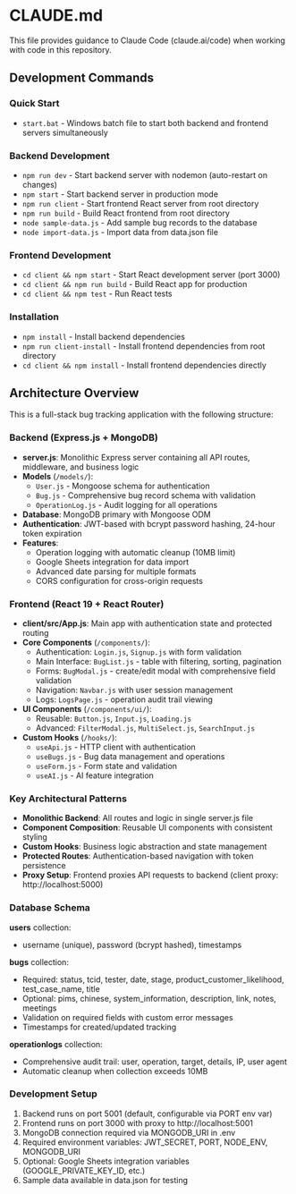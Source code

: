 # CLAUDE.md

This file provides guidance to Claude Code (claude.ai/code) when working with code in this repository.

## Development Commands

### Quick Start
- `start.bat` - Windows batch file to start both backend and frontend servers simultaneously

### Backend Development
- `npm run dev` - Start backend server with nodemon (auto-restart on changes)
- `npm start` - Start backend server in production mode
- `npm run client` - Start frontend React server from root directory
- `npm run build` - Build React frontend from root directory
- `node sample-data.js` - Add sample bug records to the database
- `node import-data.js` - Import data from data.json file

### Frontend Development
- `cd client && npm start` - Start React development server (port 3000)
- `cd client && npm run build` - Build React app for production
- `cd client && npm test` - Run React tests

### Installation
- `npm install` - Install backend dependencies
- `npm run client-install` - Install frontend dependencies from root directory
- `cd client && npm install` - Install frontend dependencies directly

## Architecture Overview

This is a full-stack bug tracking application with the following structure:

### Backend (Express.js + MongoDB)
- **server.js**: Monolithic Express server containing all API routes, middleware, and business logic
- **Models** (`/models/`):
  - `User.js` - Mongoose schema for authentication
  - `Bug.js` - Comprehensive bug record schema with validation
  - `OperationLog.js` - Audit logging for all operations
- **Database**: MongoDB primary with Mongoose ODM
- **Authentication**: JWT-based with bcrypt password hashing, 24-hour token expiration
- **Features**:
  - Operation logging with automatic cleanup (10MB limit)
  - Google Sheets integration for data import
  - Advanced date parsing for multiple formats
  - CORS configuration for cross-origin requests

### Frontend (React 19 + React Router)
- **client/src/App.js**: Main app with authentication state and protected routing
- **Core Components** (`/components/`):
  - Authentication: `Login.js`, `Signup.js` with form validation
  - Main Interface: `BugList.js` - table with filtering, sorting, pagination
  - Forms: `BugModal.js` - create/edit modal with comprehensive field validation
  - Navigation: `Navbar.js` with user session management
  - Logs: `LogsPage.js` - operation audit trail viewing
- **UI Components** (`/components/ui/`):
  - Reusable: `Button.js`, `Input.js`, `Loading.js`
  - Advanced: `FilterModal.js`, `MultiSelect.js`, `SearchInput.js`
- **Custom Hooks** (`/hooks/`):
  - `useApi.js` - HTTP client with authentication
  - `useBugs.js` - Bug data management and operations
  - `useForm.js` - Form state and validation
  - `useAI.js` - AI feature integration

### Key Architectural Patterns
- **Monolithic Backend**: All routes and logic in single server.js file
- **Component Composition**: Reusable UI components with consistent styling
- **Custom Hooks**: Business logic abstraction and state management
- **Protected Routes**: Authentication-based navigation with token persistence
- **Proxy Setup**: Frontend proxies API requests to backend (client proxy: http://localhost:5000)

### Database Schema
**users** collection:
- username (unique), password (bcrypt hashed), timestamps

**bugs** collection:
- Required: status, tcid, tester, date, stage, product_customer_likelihood, test_case_name, title
- Optional: pims, chinese, system_information, description, link, notes, meetings
- Validation on required fields with custom error messages
- Timestamps for created/updated tracking

**operationlogs** collection:
- Comprehensive audit trail: user, operation, target, details, IP, user agent
- Automatic cleanup when collection exceeds 10MB

### Development Setup
1. Backend runs on port 5001 (default, configurable via PORT env var)
2. Frontend runs on port 3000 with proxy to http://localhost:5001
3. MongoDB connection required via MONGODB_URI in .env
4. Required environment variables: JWT_SECRET, PORT, NODE_ENV, MONGODB_URI
5. Optional: Google Sheets integration variables (GOOGLE_PRIVATE_KEY_ID, etc.)
6. Sample data available in data.json for testing
